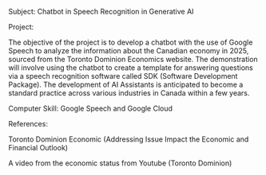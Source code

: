Subject: Chatbot in Speech Recognition in Generative AI

Project:

The objective of the project is to develop a chatbot with the use of Google Speech to analyze the information about the Canadian economy in 2025, sourced from the Toronto Dominion Economics website. The demonstration will involve using the chatbot to create a template for answering questions via a speech recognition software called SDK (Software Development Package). The development of AI Assistants is anticipated to become a standard practice across various industries in Canada within a few years.

Computer Skill: Google Speech and Google Cloud

References:

Toronto Dominion Economic (Addressing Issue Impact the Economic and Financial Outlook)

A video from the economic status from Youtube (Toronto Dominion)
